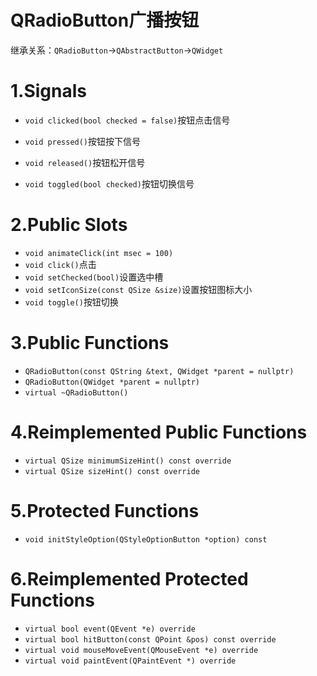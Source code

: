 #  QRadioButton广播按钮

继承关系：`QRadioButton`->`QAbstractButton`->`QWidget`

# 1.Signals

- `void clicked(bool checked = false)`按钮点击信号

- `void pressed()`按钮按下信号
- `void released()`按钮松开信号

- `void toggled(bool checked)`按钮切换信号

# 2.Public Slots

- `void animateClick(int msec = 100)`
- `void click()`点击
- `void setChecked(bool)`设置选中槽
- `void setIconSize(const QSize &size)`设置按钮图标大小
- `void toggle()`按钮切换

# 3.Public Functions

- `QRadioButton(const QString &text, QWidget *parent = nullptr)`
- `QRadioButton(QWidget *parent = nullptr)`
- `virtual ~QRadioButton()`

# 4.Reimplemented Public Functions

- `virtual QSize minimumSizeHint() const override`
- `virtual QSize sizeHint() const override`

# 5.Protected Functions

- `void initStyleOption(QStyleOptionButton *option) const`

# 6.Reimplemented Protected Functions

- `virtual bool event(QEvent *e) override`
- `virtual bool hitButton(const QPoint &pos) const override`
- `virtual void mouseMoveEvent(QMouseEvent *e) override`
- `virtual void paintEvent(QPaintEvent *) override`

